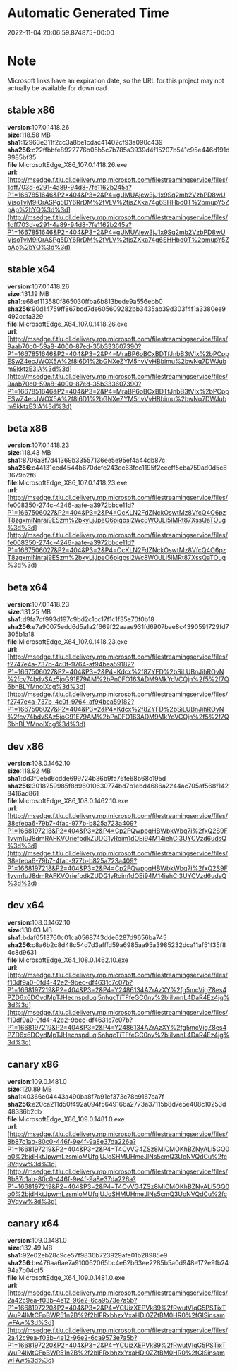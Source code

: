 # Automatic Generated Time
2022-11-04 20:06:59.874875+00:00

# Note
Microsoft links have an expiration date, so the URL for this project may not actually be available for download

## stable x86
**version**:107.0.1418.26  
**size**:118.58 MB  
**sha1**:12963e311f2cc3a8be1cdac41402cf93a090c439  
**sha256**:c22ffbbfe8922776b05b5c7b785a3939d4f15207b541c95e446d191d9985bf35  
**file**:MicrosoftEdge_X86_107.0.1418.26.exe  
**url**:[http://msedge.f.tlu.dl.delivery.mp.microsoft.com/filestreamingservice/files/1dff703d-e291-4a89-94d8-7fe1162b245a?P1=1667851646&P2=404&P3=2&P4=gUMUAjew3jJ1x9Sq2mb2VzbPD8wUVjsoTyM9iOrASPg5DY6RrDM%2fVLV%2fjsZXka74g6SHHbd0T%2bmupY5ZpAp%2bYQ%3d%3d](http://msedge.f.tlu.dl.delivery.mp.microsoft.com/filestreamingservice/files/1dff703d-e291-4a89-94d8-7fe1162b245a?P1=1667851646&P2=404&P3=2&P4=gUMUAjew3jJ1x9Sq2mb2VzbPD8wUVjsoTyM9iOrASPg5DY6RrDM%2fVLV%2fjsZXka74g6SHHbd0T%2bmupY5ZpAp%2bYQ%3d%3d)  

## stable x64
**version**:107.0.1418.26  
**size**:131.19 MB  
**sha1**:e68ef113580f865030ffba6b813bede9a556ebb0  
**sha256**:90d14759ff867bcd7de605609282bb3435ab39d303f4f1a3380ee9492ccfa329  
**file**:MicrosoftEdge_X64_107.0.1418.26.exe  
**url**:[http://msedge.f.tlu.dl.delivery.mp.microsoft.com/filestreamingservice/files/9aab70c0-59a8-4000-87ed-35b333607390?P1=1667851646&P2=404&P3=2&P4=MraBP6oBCxBDTfJnbB3tVIx%2bPCppESwZ4ecJWOX5A%2f8l6D1%2bGNXeZYM5hvVvHBbimu%2bwNq7DWJubm9kktzE3lA%3d%3d](http://msedge.f.tlu.dl.delivery.mp.microsoft.com/filestreamingservice/files/9aab70c0-59a8-4000-87ed-35b333607390?P1=1667851646&P2=404&P3=2&P4=MraBP6oBCxBDTfJnbB3tVIx%2bPCppESwZ4ecJWOX5A%2f8l6D1%2bGNXeZYM5hvVvHBbimu%2bwNq7DWJubm9kktzE3lA%3d%3d)  

## beta x86
**version**:107.0.1418.23  
**size**:118.43 MB  
**sha1**:8706a8f7d41369b33557136ee5e95ef4a44db87c  
**sha256**:c44131eed4544b670defe243ec63fec1195f2eecff5eba759ad0d5c83679b2f6  
**file**:MicrosoftEdge_X86_107.0.1418.23.exe  
**url**:[http://msedge.f.tlu.dl.delivery.mp.microsoft.com/filestreamingservice/files/fe008350-274c-4246-aafe-a3972bbce11d?P1=1667506027&P2=404&P3=2&P4=OcKLN2FdZNckOswtMz8VfcQ4O6pzT8zgxmiNnraj9ESzm%2bkyLjJpeO6piqpsi2Wc8WOJLl5lMRt87XssQaTOug%3d%3d](http://msedge.f.tlu.dl.delivery.mp.microsoft.com/filestreamingservice/files/fe008350-274c-4246-aafe-a3972bbce11d?P1=1667506027&P2=404&P3=2&P4=OcKLN2FdZNckOswtMz8VfcQ4O6pzT8zgxmiNnraj9ESzm%2bkyLjJpeO6piqpsi2Wc8WOJLl5lMRt87XssQaTOug%3d%3d)  

## beta x64
**version**:107.0.1418.23  
**size**:131.25 MB  
**sha1**:d9fa7df993d197c9bd2c1cc17f1c1f35e70f0b18  
**sha256**:e7a90075edd6d5a1a2f669f22aaae931fd6907bae8c4390591729fd7305b1a18  
**file**:MicrosoftEdge_X64_107.0.1418.23.exe  
**url**:[http://msedge.f.tlu.dl.delivery.mp.microsoft.com/filestreamingservice/files/f2747e4a-737b-4c0f-9764-af94bea59182?P1=1667506027&P2=404&P3=2&P4=Kdcx%2f8ZYFD%2bSiLUBnJihROvN%2fcy74bdvSAz5joG91E79AM%2bPn0FO163ADM9MkYoVCQjn%2f5%2f7Q6bhBLYMnoiXcg%3d%3d](http://msedge.f.tlu.dl.delivery.mp.microsoft.com/filestreamingservice/files/f2747e4a-737b-4c0f-9764-af94bea59182?P1=1667506027&P2=404&P3=2&P4=Kdcx%2f8ZYFD%2bSiLUBnJihROvN%2fcy74bdvSAz5joG91E79AM%2bPn0FO163ADM9MkYoVCQjn%2f5%2f7Q6bhBLYMnoiXcg%3d%3d)  

## dev x86
**version**:108.0.1462.10  
**size**:118.92 MB  
**sha1**:dd3f0e5d6cdde699724b36b9fa76fe68b68c195d  
**sha256**:3018259985f8d96010630774bd7b1ebd4686a2244ac705af568f1428416ad861  
**file**:MicrosoftEdge_X86_108.0.1462.10.exe  
**url**:[http://msedge.f.tlu.dl.delivery.mp.microsoft.com/filestreamingservice/files/38efeba6-79b7-4fac-977b-b825a723a409?P1=1668197218&P2=404&P3=2&P4=Cp2FQwppqHBWbkWbq7i%2fxQ2S9F1yvm1uJ8dmRAFKVOriefpdkZUDG1yRoim1dOEi94M14iehCl3UYCVzd6udsQ%3d%3d](http://msedge.f.tlu.dl.delivery.mp.microsoft.com/filestreamingservice/files/38efeba6-79b7-4fac-977b-b825a723a409?P1=1668197218&P2=404&P3=2&P4=Cp2FQwppqHBWbkWbq7i%2fxQ2S9F1yvm1uJ8dmRAFKVOriefpdkZUDG1yRoim1dOEi94M14iehCl3UYCVzd6udsQ%3d%3d)  

## dev x64
**version**:108.0.1462.10  
**size**:130.03 MB  
**sha1**:bdaf0513760c01ca0568743dde6287d9656ba745  
**sha256**:c8a6b2c8d48c54d7d3afffd59a6985aa95a3985232dca11af51f35f84c8d9631  
**file**:MicrosoftEdge_X64_108.0.1462.10.exe  
**url**:[http://msedge.f.tlu.dl.delivery.mp.microsoft.com/filestreamingservice/files/f10df9a0-0fd4-42e2-9bec-df4631c7c07b?P1=1668197219&P2=404&P3=2&P4=Y2486134AZrAzXY%2fg5mcVigZ8es4PZD6x6DOydMpTJHecnspdLqI5nhqcTiTFfeGC0ny%2bIilvnnL4DaR4Ez4jg%3d%3d](http://msedge.f.tlu.dl.delivery.mp.microsoft.com/filestreamingservice/files/f10df9a0-0fd4-42e2-9bec-df4631c7c07b?P1=1668197219&P2=404&P3=2&P4=Y2486134AZrAzXY%2fg5mcVigZ8es4PZD6x6DOydMpTJHecnspdLqI5nhqcTiTFfeGC0ny%2bIilvnnL4DaR4Ez4jg%3d%3d)  

## canary x86
**version**:109.0.1481.0  
**size**:120.89 MB  
**sha1**:40366e04443a490ba8f7a91ef373c78c9167ca7f  
**sha256**:e20ca211d50f492a094f5649166a2773a37115b8d7e5e408c10253d48336b2db  
**file**:MicrosoftEdge_X86_109.0.1481.0.exe  
**url**:[http://msedge.f.tlu.dl.delivery.mp.microsoft.com/filestreamingservice/files/8b87c1ab-80c0-446f-9e4f-9a8e37da226a?P1=1668197219&P2=404&P3=2&P4=T4CvVG4ZSz8MiCMOKhBZNyALi5GQ0o0%2bjdHktJpwmLzsmloMUfgjUJoSHMUHmeJlNs5cmQ3UoNVQdCu%2fc9Vqvw%3d%3d](http://msedge.f.tlu.dl.delivery.mp.microsoft.com/filestreamingservice/files/8b87c1ab-80c0-446f-9e4f-9a8e37da226a?P1=1668197219&P2=404&P3=2&P4=T4CvVG4ZSz8MiCMOKhBZNyALi5GQ0o0%2bjdHktJpwmLzsmloMUfgjUJoSHMUHmeJlNs5cmQ3UoNVQdCu%2fc9Vqvw%3d%3d)  

## canary x64
**version**:109.0.1481.0  
**size**:132.49 MB  
**sha1**:92e02eb28c9ce57f9836b723929afe01b28985e9  
**sha256**:be476aa6ae7a910062065bc4e62b63ee2285b5a0d948e172e9fb2494a7b04cf5  
**file**:MicrosoftEdge_X64_109.0.1481.0.exe  
**url**:[http://msedge.f.tlu.dl.delivery.mp.microsoft.com/filestreamingservice/files/2a42c9ea-f03b-4e12-96e2-6ca9573e7a5b?P1=1668197220&P2=404&P3=2&P4=YCUizXEPVk89%2fRwutVIqG5PSTixTWuP4lMtCFpBWR51n2B%2f2bIFRxbhzxYxaHDi0ZZtBM0HR0%2fGlSinsamwFAw%3d%3d](http://msedge.f.tlu.dl.delivery.mp.microsoft.com/filestreamingservice/files/2a42c9ea-f03b-4e12-96e2-6ca9573e7a5b?P1=1668197220&P2=404&P3=2&P4=YCUizXEPVk89%2fRwutVIqG5PSTixTWuP4lMtCFpBWR51n2B%2f2bIFRxbhzxYxaHDi0ZZtBM0HR0%2fGlSinsamwFAw%3d%3d)  

